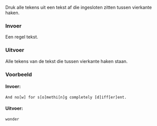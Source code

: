 Druk alle tekens uit een tekst af die ingesloten zitten tussen vierkante haken.

### Invoer

Een regel tekst.

### Uitvoer

Alle tekens van de tekst die tussen vierkante haken staan.

### Voorbeeld

#### Invoer:

```
And no[w] for s[o]methi[n]g completely [d]iff[er]ent.
```

#### Uitvoer:

```
wonder
```

